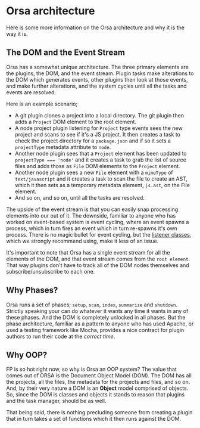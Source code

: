 # Orsa architecture

Here is some more information on the Orsa architecture and why it is the way it is.

## The DOM and the Event Stream

Orsa has a somewhat unique architecture. The three primary elements are the plugins, the DOM, and the event stream. Plugin tasks make alterations to the DOM which generates events, other plugins then look at those events, and make further alterations, and the system cycles until all the tasks and events are resolved.

Here is an example scenario;

* A git plugin clones a project into a local directory. The git plugin then adds a `Project` DOM element to the root element.
* A node project plugin listening for `Project` type events sees the new project and scans to see if it's a JS project. It then creates a task to check the project directory for a `package.json` and if so it sets a `projectType` metadata attribute to `node`.
* Another node plugin sees that a `Project` element has been updated to `projectType === 'node'` and it creates a task to grab the list of source files and adds those as `File` DOM elements to the `Project` element.
* Another node plugin sees a new `File` element with a `mimeType` of `text/javascript` and it creates a task to scan the file to create an AST, which it then sets as a temporary metadata element, `js.ast`, on the File element.
* And so on, and so on, until all the tasks are resolved.

The upside of the event stream is that you can easily snap processing elements into our out of it. The downside, familiar to anyone who has worked on event-based system is event cycling, where an event spawns a process, which in turn fires an event which in turn re-spawns it's own process. There is no magic bullet for event cycling, but the [listener classes](https://github.com/orsa-actual/orsa/tree/master/packages/orsa-listeners), which we strongly recommend using, make it less of an issue.

It's important to note that Orsa has a single event stream for all the elements of the DOM, and that event stream comes from the `root element`. That way plugins don't have to track all of the DOM nodes themselves and subscribe/unsubscribe to each one.

## Why Phases?

Orsa runs a set of phases; `setup`, `scan`, `index`, `summarize` and `shutdown`. Strictly speaking your can do whatever it wants any time it wants in any of these phases. And the DOM is completely unlocked in all phases. But the phase architecture, familiar as a pattern to anyone who has used Apache, or used a testing framework like Mocha, provides a nice contract for plugin authors to run their code at the *correct time*.

## Why OOP?

FP is so hot right now, so why is Orsa an OOP system? The value that comes out of ORSA is the Document Object Model (DOM). The DOM has all the projects, all the files, the metadata for the projects and files, and so on. And, by their very nature a DOM is an **Object** model comprised of objects. So, since the DOM is classes and objects it stands to reason that plugins and the task manager, should be as well.

That being said, there is nothing precluding someone from creating a plugin that in turn takes a set of functions which it then runs against the DOM.
